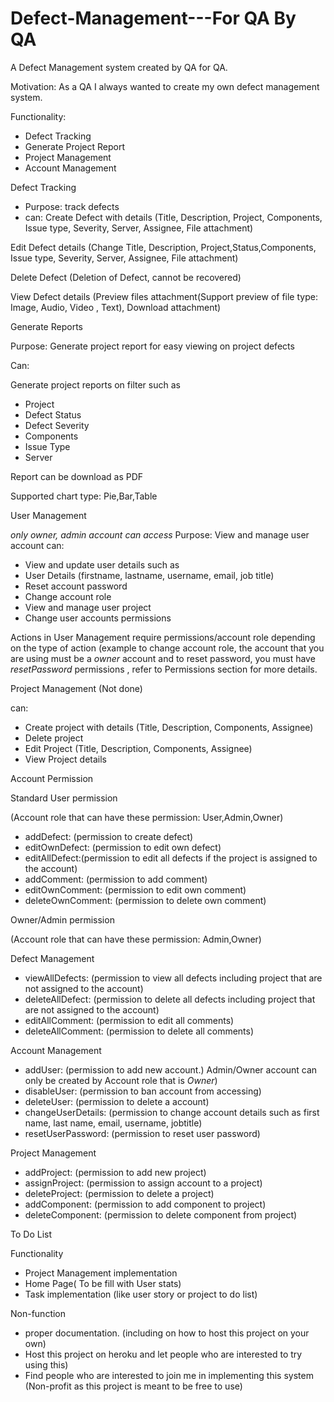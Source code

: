 # Defect-Management---For QA By QA

A Defect Management system created by QA for QA.

Motivation:
As a QA I always wanted to create my own defect management system.

Functionality:
- Defect Tracking 
- Generate Project Report
- Project Management 
- Account Management

Defect Tracking
- Purpose: track defects
- can:
Create Defect with details 
(Title, Description, Project, Components, Issue type, Severity, Server, Assignee, File attachment)

Edit Defect details 
(Change Title, Description, Project,Status,Components, Issue type, Severity, Server, Assignee, File attachment)

Delete Defect
(Deletion of Defect, cannot be recovered)

View Defect details 
(Preview files attachment(Support preview of file type: Image, Audio, Video , Text), Download attachment)


Generate Reports 

Purpose: Generate project report for easy viewing on project defects

Can: 

Generate project reports on filter such as
- Project 
- Defect Status
- Defect Severity 
- Components 
- Issue Type 
- Server

Report can be download as PDF

Supported chart type: Pie,Bar,Table


User Management 

*only owner, admin account can access*
Purpose: View and manage user account 
can: 
- View and update user details such as 
- User Details (firstname, lastname, username, email, job title)
- Reset account password
- Change account role
- View and manage user project
- Change user accounts permissions 

Actions in User Management require permissions/account role depending on the type of action (example to change account role, the account that you are using must be a *owner* account and to reset password, you must have *resetPassword* permissions , refer to Permissions section for more details.

Project Management (Not done)

can:
- Create project with details 
(Title, Description, Components, Assignee)
- Delete project
- Edit Project
(Title, Description, Components, Assignee)
- View Project details

Account Permission

Standard User permission

(Account role that can have these permission: User,Admin,Owner)

- addDefect: (permission to create defect)  
- editOwnDefect: (permission to edit own defect)
- editAllDefect:(permission to edit all defects if the project is assigned to the account)
- addComment: (permission to add comment)  
- editOwnComment: (permission to edit own comment)
- deleteOwnComment:  (permission to delete own comment)

Owner/Admin permission 

(Account role that can have these permission: Admin,Owner)

Defect Management 

- viewAllDefects: (permission to view all defects including project that are not assigned to the account)
- deleteAllDefect: (permission to delete all defects including project that are not assigned to the account)
- editAllComment: (permission to edit all comments)
- deleteAllComment: (permission to delete all comments)

Account Management 

- addUser: (permission to add new account.)
Admin/Owner account can only be created by Account role that is *Owner*)
- disableUser: (permission to ban account from accessing)
- deleteUser: (permission to delete a account)
- changeUserDetails: (permission to change account details such as first name, last name, email, username, jobtitle)
- resetUserPassword: (permission to reset user password)

Project Management 

- addProject: (permission to add new project)
- assignProject: (permission to assign account to a project)
- deleteProject: (permission to delete a project)
- addComponent: (permission to add component to project)
- deleteComponent: (permission to delete component from project)


To Do List

Functionality 
- Project Management implementation 
- Home Page( To be fill with User stats) 
- Task implementation (like user story or project to do list)

Non-function 
- proper documentation. (including on how to host this project on your own)
- Host this project on heroku and let people who are interested to try using this)
- Find people who are interested to join me in implementing this system (Non-profit as this project is meant to be free to use)


